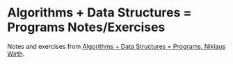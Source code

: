 # Algorithms + Data Structures = Programs Notes/Exercises

Notes and exercises from [Algorithms + Data Structures = Programs, Niklaus Wirth](https://dl.acm.org/citation.cfm?id=540030).
